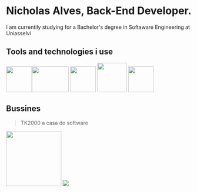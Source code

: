 # Nicholas Alves, Back-End Developer.

I am currentily studying for a Bachelor's degree in Softaware Engineering at Uniasselvi

## Tools and technologies i use 
<img src="https://cdn.icon-icons.com/icons2/2699/PNG/96/golang_logo_icon_171073.png" width="70px" height="70px"><img src="https://dwglogo.com/wp-content/uploads/2017/09/Postgresql_logo.png" width="100px" height="70px">
<img src="https://static.cdnlogo.com/logos/c/27/c.svg" width="70px" height="70px"> <img src="https://upload.wikimedia.org/wikipedia/commons/6/61/HTML5_logo_and_wordmark.svg" width="80px" height="80px"> 
<img src="https://cdn.pixabay.com/photo/2015/04/23/17/41/javascript-736400_1280.png" width="70px" height="70">

## Bussines 
> TK2000 a casa do software
<img src="https://media-for2-2.cdn.whatsapp.net/v/t61.24694-24/456971697_814506670851432_2610906289213640032_n.jpg?ccb=11-4&oh=01_Q5AaIDnUqQHFInHzD_Uk3GtL_z7M9AV_CYE2lCxaqkq6izQf&oe=679381B7&_nc_sid=5e03e0&_nc_cat=111" width="150px" height="150px">
                                      <img src="file:///home/nicholas/Downloads/nicholas.jpeg">
